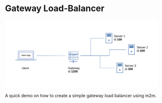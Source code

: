 # Gateway Load-Balancer

![](assets/gatewayLoadbalancer2.svg)

A quick demo on how to create a simple gateway load balancer using m2m.
